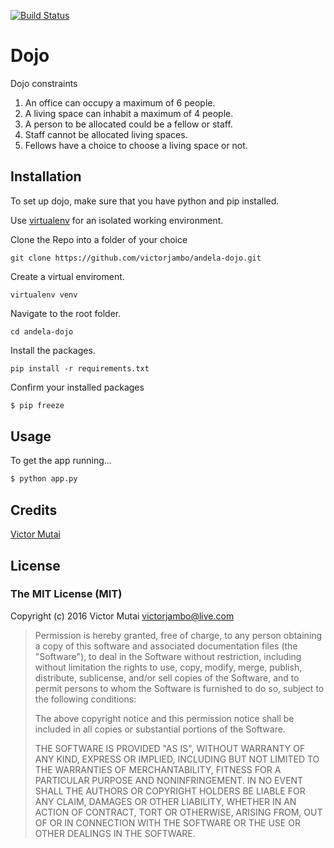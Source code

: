 [![Build Status](https://travis-ci.org/victorjambo/andela-dojo.svg?branch=master)](https://travis-ci.org/victorjambo/andela-dojo)
# Dojo


Dojo constraints

1. An office can occupy a maximum of 6 people.
2. A living space can inhabit a maximum of 4 people.
3. A person to be allocated could be a fellow or staff.
4. Staff cannot be allocated living spaces.
5. Fellows have a choice to choose a living space or not.

## Installation

To set up dojo, make sure that you have python and pip installed.

Use [virtualenv](http://www.pythonforbeginners.com/basics/how-to-use-python-virtualenv) for an isolated working environment.

Clone the Repo into a folder of your choice
```
git clone https://github.com/victorjambo/andela-dojo.git
```

Create a virtual enviroment.
```
virtualenv venv
```

Navigate to the root folder.
```
cd andela-dojo
```

Install the packages.
```
pip install -r requirements.txt
```

Confirm your installed packages
```bash
$ pip freeze
```

## Usage

To get the app running...

```bash
$ python app.py
```

## Credits

[Victor Mutai](https://github.com/victorjambo)

## License

### The MIT License (MIT)

Copyright (c) 2016 Victor Mutai <victorjambo@live.com>

> Permission is hereby granted, free of charge, to any person obtaining a copy
> of this software and associated documentation files (the "Software"), to deal
> in the Software without restriction, including without limitation the rights
> to use, copy, modify, merge, publish, distribute, sublicense, and/or sell
> copies of the Software, and to permit persons to whom the Software is
> furnished to do so, subject to the following conditions:
>
> The above copyright notice and this permission notice shall be included in
> all copies or substantial portions of the Software.
>
> THE SOFTWARE IS PROVIDED "AS IS", WITHOUT WARRANTY OF ANY KIND, EXPRESS OR
> IMPLIED, INCLUDING BUT NOT LIMITED TO THE WARRANTIES OF MERCHANTABILITY,
> FITNESS FOR A PARTICULAR PURPOSE AND NONINFRINGEMENT. IN NO EVENT SHALL THE
> AUTHORS OR COPYRIGHT HOLDERS BE LIABLE FOR ANY CLAIM, DAMAGES OR OTHER
> LIABILITY, WHETHER IN AN ACTION OF CONTRACT, TORT OR OTHERWISE, ARISING FROM,
> OUT OF OR IN CONNECTION WITH THE SOFTWARE OR THE USE OR OTHER DEALINGS IN
> THE SOFTWARE.

[ico-license]: https://img.shields.io/badge/license-MIT-brightgreen.svg?style=flat-square
